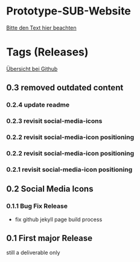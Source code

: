 Prototype-SUB-Website
=====================


[Bitte den Text hier beachten](http://subugoe.github.io/Prototype-SUB-Website/)

# Tags (Releases)

[Übersicht bei Github](https://github.com/subugoe/Prototype-SUB-Website/releases)


## 0.3 removed outdated content

### 0.2.4 update readme

### 0.2.3 revisit social-media-icons

### 0.2.2 revisit social-media-icon positioning

### 0.2.2 revisit social-media-icon positioning

### 0.2.1 revisit social-media-icon positioning

## 0.2 Social Media Icons

### 0.1.1 Bug Fix Release

* fix github jekyll page build process

## 0.1 First major Release

still a deliverable only